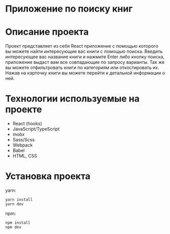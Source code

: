 Приложение по поиску книг
=====================================================================================

Описание проекта
=====================================================================================
Проект представляет из себя React приложение с помощью которого вы можете найти интересующие вас книги с помощью поиска. Введить интересующее вас название книги и нажмите Enter либо кнопку поиска, приложение выдаст вам все совпадающие по запросу варианты. Так же вы можете отфильтровать книги по категориям или откостировать их. Нажав на карточку книги вы можете перейти к детальной информации о ней.

Технологии используемые на проекте
=====================================================================================
* React (hooks)
* JavaScript/TypeScript
* mobx
* Sass/Scss
* Webpack
* Babel
* HTML, CSS

Установка проекта
=====================================================================================
yarn:

    yarn install
    yarn dev

npm:

    npm install
    npm dev
